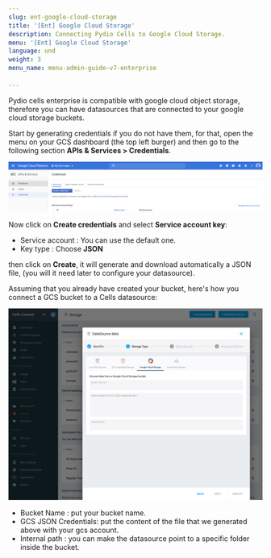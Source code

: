 ```yaml
---
slug: ent-google-cloud-storage
title: '[Ent] Google Cloud Storage'
description: Connecting Pydio Cells to Google Cloud Storage.
menu: '[Ent] Google Cloud Storage'
language: und
weight: 3
menu_name: menu-admin-guide-v7-enterprise

---
```

Pydio cells enterprise is compatible with google cloud object storage, therefore you can have datasources that are connected to your google cloud storage buckets.

Start by generating credentials if you do not have them,
for that, open the menu on your GCS dashboard (the top left burger) and then go to the following section **APIs & Services > Credentials**.

![](../../images/4_connecting_your_storage/datasource_config/gcs_create_credentials.png)

Now click on **Create credentials** and select **Service account key**:

* Service account : You can use the default one.
* Key type : Choose **JSON**

then click on **Create**, it will generate and download automatically a JSON file, (you will it need later to configure your datasource).

Assuming that you already have created your bucket, here's how you connect a GCS bucket to a Cells datasource:

![](../../images/4_connecting_your_storage/datasource_config/gcs_ds_interface.png)

* Bucket Name : put your bucket name.
* GCS JSON Credentials: put the content of the file that we generated above with your gcs account.
* Internal path : you can make the datasource point to a specific folder inside the bucket.
